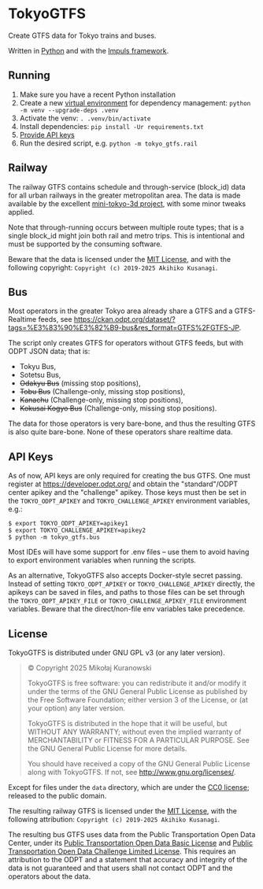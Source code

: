 TokyoGTFS
=========

Create GTFS data for Tokyo trains and buses.

Written in [Python](https://www.python.org/) and with the [Impuls framework](https://impuls.readthedocs.io).


Running
-------

1. Make sure you have a recent Python installation
2. Create a new [virtual environment](https://docs.python.org/3/library/venv.html) for dependency management: `python -m venv --upgrade-deps .venv`
3. Activate the venv: `. .venv/bin/activate`
4. Install dependencies: `pip install -Ur requirements.txt`
5. [Provide API keys](#api-keys)
6. Run the desired script, e.g. `python -m tokyo_gtfs.rail`


Railway
-------

The railway GTFS contains schedule and through-service (block_id) data for all urban railways
in the greater metropolitan area. The data is made available by the excellent
[mini-tokyo-3d project](https://github.com/nagix/mini-tokyo-3d/), with some minor tweaks applied.

Note that through-running occurs between multiple route types; that is a single block_id
might join both rail and metro trips. This is intentional and must be supported by the consuming
software.

Beware that the data is licensed under the [MIT License](https://github.com/nagix/mini-tokyo-3d/blob/master/LICENSE),
and with the following copyright: `Copyright (c) 2019-2025 Akihiko Kusanagi`.


Bus
---

Most operators in the greater Tokyo area already share a GTFS and a GTFS-Realtime feeds,
see <https://ckan.odpt.org/dataset/?tags=%E3%83%90%E3%82%B9-bus&res_format=GTFS%2FGTFS-JP>.

The script only creates GTFS for operators without GTFS feeds, but with ODPT JSON data; that is:

- Tokyu Bus,
- Sotetsu Bus,
- ~~Odakyu Bus~~ (missing stop positions),
- ~~Tobu Bus~~ (Challenge-only, missing stop positions),
- ~~Kanachu~~ (Challenge-only, missing stop positions),
- ~~Kokusai Kogyo Bus~~ (Challenge-only, missing stop positions).

The data for those operators is very bare-bone, and thus the resulting GTFS is also quite bare-bone.
None of these operators share realtime data.


API Keys
--------

As of now, API keys are only required for creating the bus GTFS. One must register at <https://developer.odpt.org/>
and obtain the "standard"/ODPT center apikey and the "challenge" apikey. Those keys must then be set
in the `TOKYO_ODPT_APIKEY` and `TOKYO_CHALLENGE_APIKEY` environment variables, e.g.:

```terminal
$ export TOKYO_ODPT_APIKEY=apikey1
$ export TOKYO_CHALLENGE_APIKEY=apikey2
$ python -m tokyo_gtfs.bus
```

Most IDEs will have some support for .env files – use them to avoid having to export environment
variables when running the scripts.

As an alternative, TokyoGTFS also accepts Docker-style secret passing. Instead of setting
`TOKYO_ODPT_APIKEY` or `TOKYO_CHALLENGE_APIKEY` directly, the apikeys can be saved in files,
and paths to those files can be set through the `TOKYO_ODPT_APIKEY_FILE` or
`TOKYO_CHALLENGE_APIKEY_FILE` environment variables. Beware that the direct/non-file env variables
take precedence.


License
-------

TokyoGTFS is distributed under GNU GPL v3 (or any later version).

> © Copyright 2025 Mikołaj Kuranowski
>
> TokyoGTFS is free software: you can redistribute it and/or modify it under the terms of the GNU General Public License as published by the Free Software Foundation; either version 3 of the License, or (at your option) any later version.
>
> TokyoGTFS is distributed in the hope that it will be useful, but WITHOUT ANY WARRANTY; without even the implied warranty of MERCHANTABILITY or FITNESS FOR A PARTICULAR PURPOSE. See the GNU General Public License for more details.
>
> You should have received a copy of the GNU General Public License along with TokyoGTFS. If not, see http://www.gnu.org/licenses/.

Except for files under the `data` directory, which are under the [CC0 license](https://creativecommons.org/public-domain/cc0/);
released to the public domain.

The resulting railway GTFS is licensed under the [MIT License](https://github.com/nagix/mini-tokyo-3d/blob/master/LICENSE),
with the following attribution: `Copyright (c) 2019-2025 Akihiko Kusanagi`.

The resulting bus GTFS uses data from the Public Transportation Open Data Center, under its
[Public Transportation Open Data Basic License](https://developer.odpt.org/terms/data_basic_license.html) and
[Public Transportation Open Data Challenge Limited License](https://developer.odpt.org/challenge_license).
This requires an attribution to the ODPT and a statement that accuracy and integrity of the data
is not guaranteed and that users shall not contact ODPT and the operators about the data.
